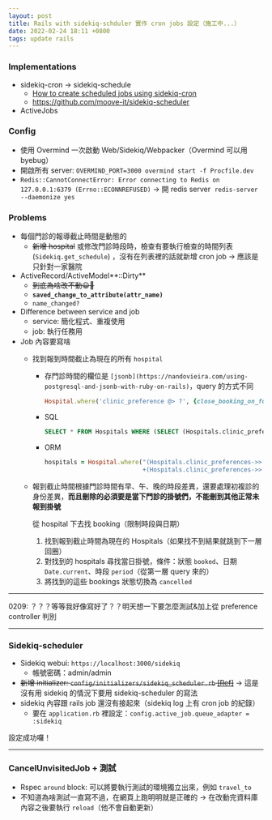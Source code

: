 ```yaml
---
layout: post
title: Rails with sidekiq-schduler 實作 cron jobs 設定（施工中...）
date: 2022-02-24 18:11 +0800
tags: update rails
---
```


### Implementations

- sidekiq-cron → sidekiq-schedule
    - [How to create scheduled jobs using sidekiq-cron](https://medium.com/geekculture/how-to-create-scheduled-jobs-in-rails-using-sidekiq-cron-dc5dee27eae5)
    - https://github.com/moove-it/sidekiq-scheduler
- ActiveJobs

### Config

- 使用 Overmind 一次啟動 Web/Sidekiq/Webpacker（Overmind 可以用 byebug）
- 開啟所有 server: `OVERMIND_PORT=3000 overmind start -f Procfile.dev`
- `Redis::CannotConnectError: Error connecting to Redis on 127.0.0.1:6379 (Errno::ECONNREFUSED)` → 開 redis server  `redis-server --daemonize yes`

### Problems

- 每個門診的報導截止時間是動態的
    - ~~新增 hospital~~ 或修改門診時段時，檢查有要執行檢查的時間列表(`Sidekiq.get_schedule`) ，沒有在列表裡的話就新增 cron job → 應該是只針對一家醫院
- ActiveRecord/ActiveModel**::Dirty**
    - ~~到底為啥改不動😀🔪~~
    - ****`saved_change_to_attribute(attr_name)`****
    - `name_changed?`
- Difference between service and job
    - service: 簡化程式、重複使用
    - job: 執行任務用
- Job 內容要寫啥
    - 找到報到時間截止為現在的所有 `hospital`
        - 存門診時間的欄位是 `[jsonb](https://nandovieira.com/using-postgresql-and-jsonb-with-ruby-on-rails)`，query 的方式不同

            ```ruby
            Hospital.where('clinic_preference @> ?', {close_booking_on_for_locale_first: -30}.to_json)
            ```

        - SQL

            ```sql
            SELECT * FROM Hospitals WHERE (SELECT (Hospitals.clinic_preferences->>'morning_starts_at')::int+(Hospitals.clinic_preferences->>'close_checkin_for_first')::int*60 FROM Hospitals) = 39600;
            ```

        - ORM

            ```ruby
            hospitals = Hospital.where("(Hospitals.clinic_preferences->>'morning_starts_at')::int
                                       +(Hospitals.clinic_preferences->>'close_checkin_for_first')::int*60 = ?", now)
            ```

    - 報到截止時間根據門診時間有早、午、晚的時段差異，還要處理初複診的身份差異，**而且刪除的必須要是當下門診的掛號們，不能刪到其他正常未報到掛號**

        從 hospital 下去找 booking（限制時段與日期）

        1. 找到報到截止時間為現在的 Hospitals（如果找不到結果就跳到下一層回圈）
        2. 對找到的 hospitals 尋找當日掛號，條件：狀態 `booked`、日期 `Date.current`、時段 `period`（從第一層 query 來的）
        3. 將找到的這些 bookings 狀態切換為 `cancelled`

---

0209: ？？？等等我好像寫好了？？明天想一下要怎麼測試&加上從 preference controller 判別

---

### Sidekiq-scheduler

- Sidekiq webui: `https://localhost:3000/sidekiq`
    - 帳號密碼：admin/admin
- ~~新增 initializer: `config/initializers/sidekiq_scheduler.rb` [[Ref]](https://github.com/moove-it/sidekiq-scheduler#manage-tasks-from-unicornrails-server)~~  → 這是沒有用 sidekiq 的情況下要用 sidekiq-scheduler 的寫法
- sidekiq 內容跟 rails job 還沒有接起來（sidekiq log 上有 cron job 的紀錄）
    - 要在 `application.rb`  裡設定：`config.active_job.queue_adapter = :sidekiq`

設定成功囉！

---

### CancelUnvisitedJob + 測試

- Rspec `around` block: 可以將要執行測試的環境獨立出來，例如 `travel_to`
- 不知道為啥測試一直寫不過，在網頁上跑明明就是正確的 → 在改動完資料庫內容之後要執行 `reload`（他不會自動更新）
